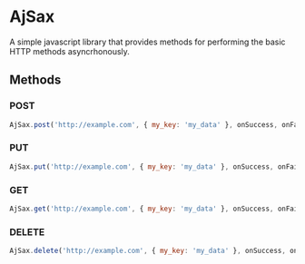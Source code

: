 # AjSax
A simple javascript library that provides methods
for performing the basic HTTP methods asyncrhonously.

## Methods

### POST
```javascript
AjSax.post('http://example.com', { my_key: 'my_data' }, onSuccess, onFailure)
```

### PUT
```javascript
AjSax.put('http://example.com', { my_key: 'my_data' }, onSuccess, onFailure)
```

### GET
```javascript
AjSax.get('http://example.com', { my_key: 'my_data' }, onSuccess, onFailure)
```

### DELETE
```javascript
AjSax.delete('http://example.com', { my_key: 'my_data' }, onSuccess, onFailure)
```
